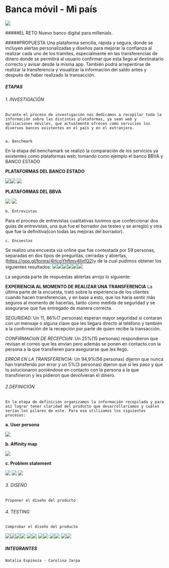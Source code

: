 # Banca móvil - Mi país

![](https://i.imgur.com/jNXuLBR.png)

#####EL RETO
	Nuevo banco digital para millenials.
    
#####PROPUESTA
Una plataforma sencilla, rápida y segura, donde se incluyen alertas personalizadas y diseños para mejorar la confianza al realizar cada uno de los tramites, especialmente en las transferencias de dinero donde se permitirá al usuario confirmar que esta llego al destinatario correcto y avisar desde la misma app. También podrá arrepentirse de realizar la transferencia y visualizar la información del saldo antes y después de haber realizado la transacción.


##### ETAPAS
###### 1. INVESTIGACIÓN
	Durante el proceso de investigación nos dedicamos a recopilar toda la información sobre las distintas plataformas, ya sean web y aplicaciones móviles, que actualmente ofrecen como servicios los diversos bancos existentes en el país y en el extranjero.
    
    
	a. Benchmark
En la etapa del benchamark se realizó la comparación de los servicios ya existentes como plataformas web, tomando como ejemplo el banco BBVA y BANCO ESTADO

**PLATAFORMAS DEL BANCO ESTADO**

![](https://i.imgur.com/ynnrzs6.png)![](https://i.imgur.com/7jF6jj2.png)
![](https://i.imgur.com/E2YjKLz.png)

**PLATAFORMAS DEL BBVA**

![](https://i.imgur.com/aTmltrZ.png)
![](https://i.imgur.com/Sk7zl0i.png)

    b. Entrevistas
Para el proceso de entrevistas cualitativas tuvimos que confeccionar dos guías de entrevistas, una que fue el borrador (se testeo y se arreglo) y otra que fue la definitiva(con todas las mejoras del borrador).

    c. Encuestas
Se realizo una encuesta vía online que fue contestada por 59 personas, separadas en dos tipos de preguntas, cerradas y abiertas, (https://goo.gl/forms/4HcgYhftmv4lIxfQ2)y de la cual pudimos obtener los siguientes resultados:
![](https://i.imgur.com/It39ibu.png)![](https://i.imgur.com/ajslels.png)![](https://i.imgur.com/Kuu5wis.png)![](https://i.imgur.com/L4zNPa3.png)![](https://i.imgur.com/VDOyNYR.png)![](https://i.imgur.com/AJV9ti9.png)

La segunda parte de respuestas abiertas arrojo lo siguiente:

**EXPERIENCIA AL MOMENTO DE REALIZAR UNA TRANSFERENCIA**
La última parte de la encuesta, trató sobre la experiencia de los clientes cuando hacen transferencias, y en base a esto, que los haría sentir más seguros al momento de hacerlas, tanto como medida de seguridad y se asegurarse que fue entregado de manera correcta.

*SEGURIDAD:* Un 11, 86%(7 personas) esperan mayor seguridad si contaran con un mensaje o alguna clave que les llegara directo al teléfono y también a la confirmación de la recepción por parte de quien recibe la transacción.

*CONFIRMACIóN DE RECEPCIóN:* Un 25%(15 personas) respondieron que revisan el correo que les envían pero además se ponen en contacto con la persona a la que transfieren para asegurarse que les llegó.

*ERROR EN LA TRANSFERENCIA:* Un 94,9%(56 personas) dijeron que nunca han transferido por error y un 5%(3 personas) dijeron que si les paso y que lo solucionaron poniéndose en contacto con la persona a la que transfirieron y les pidieron que devolvieran el dinero.

###### 2.DEFINICIÓN
	En la etapa de definición organizamos la información recopilada y para así lograr tener claridad del producto que desarrollaríamos y cuáles serían los pilares de este. Para eso utilizamos los siguientes procesos:

**a.	User persona**

![](https://i.imgur.com/KuTaDna.png)

**b.	Affinity map**

![](https://i.imgur.com/hTilQ9f.jpg)

**c.	Problem statement**

![](https://i.imgur.com/K9DuEzl.png)
![](https://i.imgur.com/jJ9RDur.png)
![](https://i.imgur.com/pOhHpNM.png)

###### 3. DISEÑO
	Proponer el diseño del producto
    
###### 4. TESTING
	Comprobar el diseño del producto
![](https://i.imgur.com/AaiT3eR.png)![](https://i.imgur.com/31p8bG5.png)![](https://i.imgur.com/H5hfQA7.png)![](https://i.imgur.com/KMozLUx.png)
![](https://i.imgur.com/DRSM0Ui.png)![](https://i.imgur.com/m5FWQKs.png)
![](https://i.imgur.com/xzMzX1A.png)![](https://i.imgur.com/eFrhQGE.png)
![](https://i.imgur.com/lJBJYHB.png)![](https://i.imgur.com/2ZmEvhj.png)
![](https://i.imgur.com/CUfiHHd.png)![](https://i.imgur.com/xDg4jDg.png)

##### INTEGRANTES
	Natalia Espinoza - Carolina Jarpa